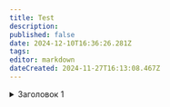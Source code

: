 ```yaml
---
title: Test
description: 
published: false
date: 2024-12-10T16:36:26.281Z
tags: 
editor: markdown
dateCreated: 2024-11-27T16:13:08.467Z
---
```


<div class="accordion">
  <details class="accordion__details">
    <summary class="accordion__summary">
      <span class="accardion__summary"
            role="term"
            aria-details="asd-1">
        Заголовок 1
      </span>
    </summary>
    <div class="accordion__content" 
         id="asd-1" 
         role="definition">
      <div class="accordion__content-body">
        <p>Lorem ipsum dolor sit amet, consectetur adipiscing elit, sed do eiusmod tempor incididunt ut labore et dolore magna aliqua. Ut enim ad minim veniam, quis nostrud exercitation ullamco laboris nisi ut aliquip ex ea commodo consequat. Duis aute irure dolor in reprehenderit in voluptate velit esse cillum dolore eu fugiat nulla pariatur.<p/>
      </div>
    </div>
  </details>


</div>

